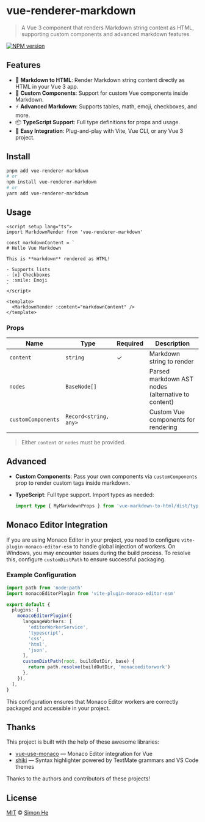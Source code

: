 # vue-renderer-markdown

> A Vue 3 component that renders Markdown string content as HTML, supporting custom components and advanced markdown features.

[![NPM version](https://img.shields.io/npm/v/vue-markdown-to-html?color=a1b858&label=)](https://www.npmjs.com/package/vue-markdown-to-html)

## Features

- 📝 **Markdown to HTML**: Render Markdown string content directly as HTML in your Vue 3 app.
- 🧩 **Custom Components**: Support for custom Vue components inside Markdown.
- ⚡ **Advanced Markdown**: Supports tables, math, emoji, checkboxes, and more.
- 📦 **TypeScript Support**: Full type definitions for props and usage.
- 🔌 **Easy Integration**: Plug-and-play with Vite, Vue CLI, or any Vue 3 project.

## Install

```bash
pnpm add vue-renderer-markdown
# or
npm install vue-renderer-markdown
# or
yarn add vue-renderer-markdown
```

## Usage

```vue
<script setup lang="ts">
import MarkdownRender from 'vue-renderer-markdown'

const markdownContent = `
# Hello Vue Markdown

This is **markdown** rendered as HTML!

- Supports lists
- [x] Checkboxes
- :smile: Emoji
`
</script>

<template>
  <MarkdownRender :content="markdownContent" />
</template>
```

### Props

| Name              | Type                       | Required | Description                                      |
|-------------------|---------------------------|----------|--------------------------------------------------|
| `content`         | `string`                  | ✓        | Markdown string to render                        |
| `nodes`           | `BaseNode[]`              |          | Parsed markdown AST nodes (alternative to content)|
| `customComponents`| `Record<string, any>`     |          | Custom Vue components for rendering              |

> Either `content` or `nodes` must be provided.

## Advanced

- **Custom Components**:
  Pass your own components via `customComponents` prop to render custom tags inside markdown.

- **TypeScript**:
  Full type support. Import types as needed:
  ```ts
  import type { MyMarkdownProps } from 'vue-markdown-to-html/dist/types'
  ```

## Monaco Editor Integration

If you are using Monaco Editor in your project, you need to configure `vite-plugin-monaco-editor-esm` to handle global injection of workers. On Windows, you may encounter issues during the build process. To resolve this, configure `customDistPath` to ensure successful packaging.

### Example Configuration

```ts
import path from 'node:path'
import monacoEditorPlugin from 'vite-plugin-monaco-editor-esm'

export default {
  plugins: [
    monacoEditorPlugin({
      languageWorkers: [
        'editorWorkerService',
        'typescript',
        'css',
        'html',
        'json',
      ],
      customDistPath(root, buildOutDir, base) {
        return path.resolve(buildOutDir, 'monacoeditorwork')
      },
    }),
  ],
}
```

This configuration ensures that Monaco Editor workers are correctly packaged and accessible in your project.

## Thanks

This project is built with the help of these awesome libraries:

- [vue-use-monaco](https://github.com/vueuse/vue-use-monaco) — Monaco Editor integration for Vue
- [shiki](https://github.com/shikijs/shiki) — Syntax highlighter powered by TextMate grammars and VS Code themes

Thanks to the authors and contributors of these projects!

## License

[MIT](./LICENSE) © [Simon He](https://github.com/Simon-He95)
